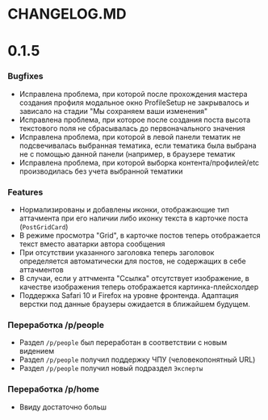 CHANGELOG.MD
============

# 0.1.5
### Bugfixes
- Исправлена проблема, при которой после прохождения мастера создания профиля модальное окно ProfileSetup не закрывалось
и зависало на стадии "Мы сохраняем ваши изменения"
- Исправлена проблема, при которое после создания поста высота текстового поля не сбрасывалась до первоначального 
значения 
- Исправлена проблема, при которой в левой панели тематик не подсвечивалась выбранная тематика, если тематика была выбрана
не с помощью данной панели (например, в браузере тематик
- Исправлена проблема, при которой выборка контента/профилей/etc производилась без учета выбранной тематики


### Features
- Нормализированы и добавлены иконки, отображающие тип аттачмента при его наличии либо иконку текста в карточке поста 
(`PostGridCard`)
- В режиме просмотра "Grid", в карточке постов теперь отображается текст вместо аватарки автора сообщения 
- При отсутствии указанного заголовка теперь заголовок определяется автоматически для постов, не содержащих в себе 
аттачментов
- В случаи, если у аттчмента "Ссылка" отсутствует изображение, в качестве изображения теперь отображается 
картинка-плейсхолдер
- Поддержка Safari 10 и Firefox на уровне фронтенда. Адаптация верстки под данные браузеры ожидается в ближайшем будущем.

### Переработка /p/people
- Раздел `/p/people` был переработан в соответствии с новым видением
- Раздел `/p/people` получил поддержку ЧПУ (человекопонятный URL)
- Раздел `/p/people` получил новый подраздел `Эксперты`

### Переработка /p/home
- Ввиду достаточно больш